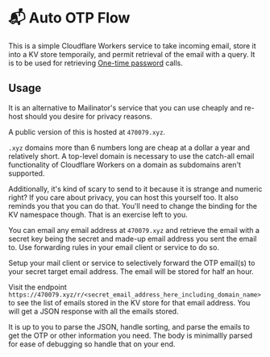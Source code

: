 # 📬 Auto OTP Flow

This is a simple Cloudflare Workers service to take incoming email, store it into a KV store temporaily, and permit retrieval of the email with a query. It is to be used for retrieving [One-time password](https://en.wikipedia.org/wiki/One-time_password) calls.

## Usage

It is an alternative to Mailinator's service that you can use cheaply and re-host should you desire for privacy reasons.

A public version of this is hosted at `470079.xyz`.

`.xyz` domains more than 6 numbers long are cheap at a dollar a year and relatively short. A top-level domain is necessary to use the catch-all email functionality of Cloudflare Workers on a domain as subdomains aren't supported.

Additionally, it's kind of scary to send to it because it is strange and numeric right? If you care about privacy, you can host this yourself too. It also reminds you that you can do that. You'll need to change the binding for the KV namespace though. That is an exercise left to you.

You can email any email address at `470079.xyz` and retrieve the email with a secret key being the secret and made-up email address you sent the email to. Use forwarding rules in your email client or service to do so.

Setup your mail client or service to selectively forward the OTP email(s) to your secret target email address. The email will be stored for half an hour.

Visit the endpoint `https://470079.xyz/r/<secret_email_address_here_including_domain_name>` to see the list of emails stored in the KV store for that email address. You will get a JSON response with all the emails stored.

It is up to you to parse the JSON, handle sorting, and parse the emails to get the OTP or other information you need. The body is minimallly parsed for ease of debugging so handle that on your end.
